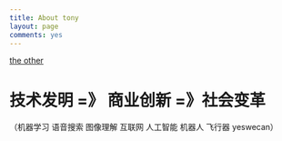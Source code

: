 ```yaml
---
title: About tony
layout: page
comments: yes
---
```


[the other](http://makerhacker.github.io/)

技术发明 =》 商业创新 =》社会变革
================================

（机器学习 语音搜索 图像理解 互联网 人工智能 机器人 飞行器 yeswecan）

